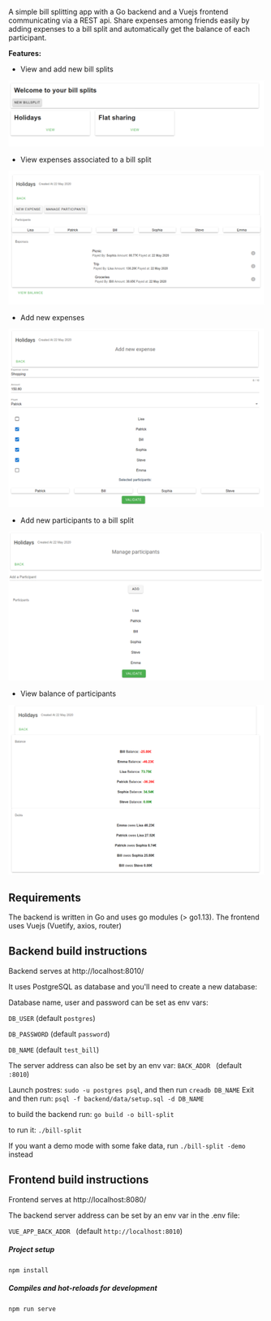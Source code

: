 
A simple bill splitting app with a Go backend and a Vuejs frontend communicating via a REST api.
Share expenses among friends easily by adding expenses to a bill split and automatically get the balance 
of each participant.

 
**Features:**
* View and add new bill splits

![HTTP Log-monitor](images/billsplitlist.png)

* View expenses associated to a bill split

![HTTP Log-monitor](images/billsplit.png)

* Add new expenses

![HTTP Log-monitor](images/newexpense.png)

* Add new participants to a bill split

![HTTP Log-monitor](images/manageparticipants.png)


* View balance of participants

![HTTP Log-monitor](images/balance.png)



## Requirements

The backend is written in Go and uses go modules (> go1.13).
The frontend uses Vuejs (Vuetify, axios, router)

## Backend build instructions

Backend serves at http://localhost:8010/

It uses PostgreSQL as database and you'll need to create a new database:

Database name, user and password can be set as env vars:

`DB_USER` (default `postgres`)

 `DB_PASSWORD` (default `password`)
 
 `DB_NAME` (default `test_bill`)
 
The server address can also be set by an env var:
 `BACK_ADDR ` (default `:8010`)


Launch postres: `sudo -u postgres psql`, and then run `creadb DB_NAME`
Exit and then run: `psql -f backend/data/setup.sql -d DB_NAME`


to build the backend run: `go build -o bill-split`

to run it:  `./bill-split`

If you want a demo mode with some fake data,  run `./bill-split -demo` instead

## Frontend build instructions

Frontend serves at http://localhost:8080/


The backend server address can be set by an env var in the .env file:

 `VUE_APP_BACK_ADDR ` (default `http://localhost:8010`)

##### Project setup
```
npm install
```

##### Compiles and hot-reloads for development
```
npm run serve
```




